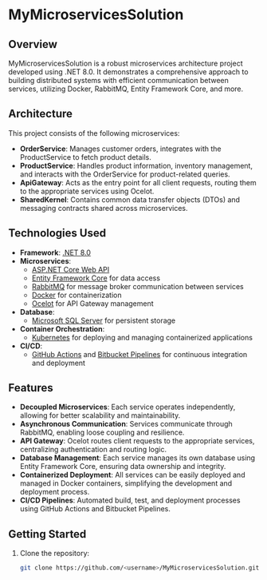 # MyMicroservicesSolution

## Overview

MyMicroservicesSolution is a robust microservices architecture project developed using .NET 8.0. It demonstrates a comprehensive approach to building distributed systems with efficient communication between services, utilizing Docker, RabbitMQ, Entity Framework Core, and more.

## Architecture

This project consists of the following microservices:

- **OrderService**: Manages customer orders, integrates with the ProductService to fetch product details.
- **ProductService**: Handles product information, inventory management, and interacts with the OrderService for product-related queries.
- **ApiGateway**: Acts as the entry point for all client requests, routing them to the appropriate services using Ocelot.
- **SharedKernel**: Contains common data transfer objects (DTOs) and messaging contracts shared across microservices.

## Technologies Used

- **Framework**: [.NET 8.0](https://dotnet.microsoft.com/download/dotnet/8.0)
- **Microservices**: 
  - [ASP.NET Core Web API](https://docs.microsoft.com/en-us/aspnet/core/?view=aspnetcore-8.0)
  - [Entity Framework Core](https://docs.microsoft.com/en-us/ef/core/) for data access
  - [RabbitMQ](https://www.rabbitmq.com/) for message broker communication between services
  - [Docker](https://www.docker.com/) for containerization
  - [Ocelot](https://ocelot.readthedocs.io/en/latest/) for API Gateway management
- **Database**: 
  - [Microsoft SQL Server](https://www.microsoft.com/en-us/sql-server/sql-server-downloads) for persistent storage
- **Container Orchestration**: 
  - [Kubernetes](https://kubernetes.io/) for deploying and managing containerized applications
- **CI/CD**: 
  - [GitHub Actions](https://github.com/features/actions) and [Bitbucket Pipelines](https://bitbucket.org/product/features/pipelines) for continuous integration and deployment

## Features

- **Decoupled Microservices**: Each service operates independently, allowing for better scalability and maintainability.
- **Asynchronous Communication**: Services communicate through RabbitMQ, enabling loose coupling and resilience.
- **API Gateway**: Ocelot routes client requests to the appropriate services, centralizing authentication and routing logic.
- **Database Management**: Each service manages its own database using Entity Framework Core, ensuring data ownership and integrity.
- **Containerized Deployment**: All services can be easily deployed and managed in Docker containers, simplifying the development and deployment process.
- **CI/CD Pipelines**: Automated build, test, and deployment processes using GitHub Actions and Bitbucket Pipelines.

## Getting Started

1. Clone the repository:
   ```bash
   git clone https://github.com/<username>/MyMicroservicesSolution.git
